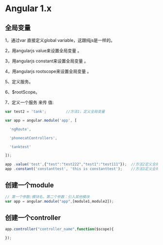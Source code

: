 # Angular 1.x

## 全局变量

1，通过var 直接定义global variable，这跟纯js是一样的。

2，用angularjs value来设置全局变量 。

3，用angularjs constant来设置全局变量 。

4，用angularjs rootscope来设置全局变量 。

5、定义服务。

6、$rootScope。

7、定义一个服务 来传 值:

```JavaScript
var test2 = 'tank';         //方法1，定义全局变量  

var app = angular.module('app', [  

  'ngRoute',  

  'phonecatControllers',  

  'tanktest'  

]);  

app .value('test',{"test":"test222","test1":"test111"});  //方法2定义全局变量  
app .constant('constanttest', 'this is constanttest');    //方法3定义全局变量
```

## 创建一个module

```JavaScript
// 第一个参数:模块名，第二个参数：引入其他模块
var app = angular.module("app",[module1,module2]);
```

## 创建一个controller

```JavaScript
app.controller("controller_name",function($scope){

});
```



